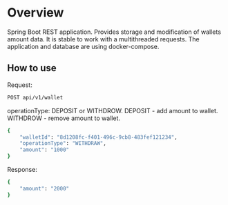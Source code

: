 # Overview

Spring Boot REST application.
Provides storage and modification of wallets amount data. It is stable to work with a multithreaded requests. 
The application and database are using docker-compose.

## How to use

Request:

```sh
POST api/v1/wallet
```

operationType: DEPOSIT or WITHDROW.
DEPOSIT - add amount to wallet.
WITHDROW - remove amount to wallet.

```sh
{
    "walletId": "8d1208fc-f401-496c-9cb8-483fef121234",
    "operationType": "WITHDRAW",
    "amount": "1000"
}
```

Response:
```sh
{
    "amount": "2000"
}
```
